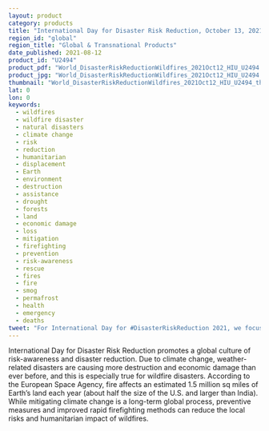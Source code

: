 ```yaml
---
layout: product
category: products
title: "International Day for Disaster Risk Reduction, October 13, 2021: Disaster Risks of Wildfires Increasing"
region_id: "global" 
region_title: "Global & Transnational Products" 
date_published: 2021-08-12
product_id: "U2494"
product_pdf: "World_DisasterRiskReductionWildfires_2021Oct12_HIU_U2494.pdf"
product_jpg: "World_DisasterRiskReductionWildfires_2021Oct12_HIU_U2494.jpg"
thumbnail: "World_DisasterRiskReductionWildfires_2021Oct12_HIU_U2494_thumb.jpg"
lat: 0
lon: 0
keywords:
  - wildfires
  - wildfire disaster
  - natural disasters
  - climate change
  - risk
  - reduction
  - humanitarian
  - displacement
  - Earth
  - environment
  - destruction
  - assistance
  - drought
  - forests
  - land
  - economic damage
  - loss
  - mitigation
  - firefighting
  - prevention
  - risk-awareness
  - rescue
  - fires
  - fire
  - smog
  - permafrost
  - health
  - emergency
  - deaths
tweet: "For International Day for #DisasterRiskReduction 2021, we focus on this year's wildfire disasters. Weather-related disasters are causing more destruction than ever before. A range of preventive measures can reduce the local risks and impact of wildfires."
---
```

International Day for Disaster Risk Reduction promotes a global culture of risk-awareness and disaster reduction. Due to climate change, weather-related disasters are causing more destruction and economic damage than ever before, and this is especially true for wildfire disasters. According to the European Space Agency, fire affects an estimated 1.5 million sq miles of Earth’s land each year (about half the size of the U.S. and larger than India). While mitigating climate change is a long-term global process, preventive measures and improved rapid firefighting methods can reduce the local risks and humanitarian impact of wildfires.
